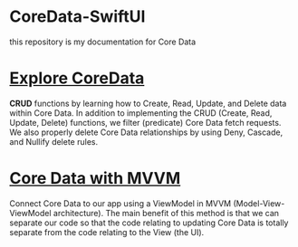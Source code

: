 # CoreData-SwiftUI
this repository is my documentation for Core Data
# [Explore CoreData](ExploreCoreData/ExploreCoreData)
**CRUD** functions by learning how to Create, Read, Update, and Delete data within Core Data.
In addition to implementing the CRUD (Create, Read, Update, Delete) functions, we filter (predicate) Core Data fetch requests. We also properly delete Core Data relationships by using Deny, Cascade, and Nullify delete rules.

# [Core Data with MVVM ](CoreDataWithMVVM/CoreDataWithMVVM)
Connect Core Data to our app using a ViewModel in MVVM (Model-View-ViewModel architecture). The main benefit of this method is that we can separate our code so that the code relating to updating Core Data is totally separate from the code relating to the View (the UI).
